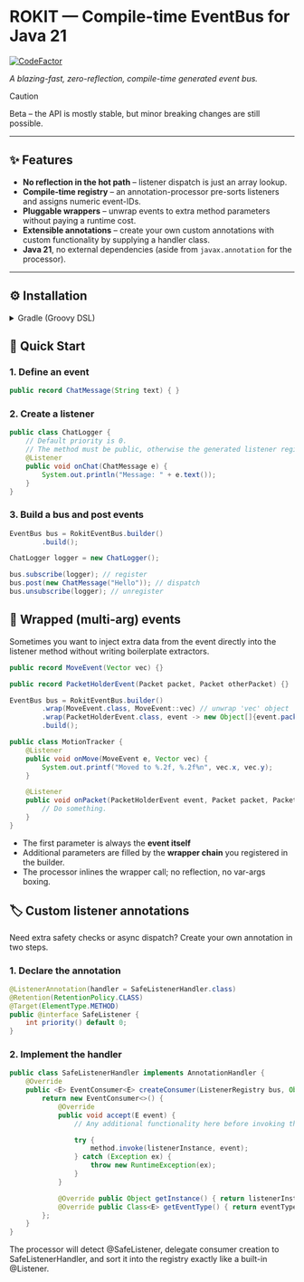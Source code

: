 # ROKIT — Compile-time EventBus for Java 21

[![CodeFactor](https://www.codefactor.io/repository/github/starobot/rokit/badge)](https://www.codefactor.io/repository/github/starobot/rokit)

*A blazing-fast, zero-reflection, compile-time generated event bus.*

> [!CAUTION]
> Beta – the API is mostly stable, but minor breaking changes are still possible.

---

## ✨ Features
* **No reflection in the hot path** – listener dispatch is just an array lookup.
* **Compile-time registry** – an annotation-processor pre-sorts listeners and assigns numeric event-IDs.
* **Pluggable wrappers** – unwrap events to extra method parameters without paying a runtime cost.
* **Extensible annotations** – create your own custom annotations with custom functionality by supplying a handler class.
* **Java 21**, no external dependencies (aside from `javax.annotation` for the processor).

---

## ⚙️ Installation

<details>
<summary>Gradle (Groovy DSL)</summary>

```groovy
repositories {
    mavenCentral()
    maven { url "https://jitpack.io" }
}

dependencies {
    // for the newest version - check releases.
    implementation "com.github.starobot.Rokit:rokit-api:version"
    implementation "com.github.starobot.Rokit:rokit-core:version"

    // If you use loom or specifically if you make a fabric minecraft mod - use "clientAnnotationProcessor" instead of regular "annotationProcessor"
    annotationProcessor "com.github.starobot.Rokit:rokit-processor:version"
}
```
</details>

## 🚀 Quick Start

### 1. Define an event
```java
public record ChatMessage(String text) { }
```

### 2. Create a listener
```java
public class ChatLogger {
    // Default priority is 0.
    // The method must be public, otherwise the generated listener registry, won't be able to access it.
    @Listener
    public void onChat(ChatMessage e) {
        System.out.println("Message: " + e.text());
    }
}
```

### 3. Build a bus and post events
```java
EventBus bus = RokitEventBus.builder()
        .build();

ChatLogger logger = new ChatLogger();

bus.subscribe(logger); // register
bus.post(new ChatMessage("Hello")); // dispatch
bus.unsubscribe(logger); // unregister
```

## 🎁 Wrapped (multi-arg) events
Sometimes you want to inject extra data from the event directly into the
listener method without writing boilerplate extractors.

```java
public record MoveEvent(Vector vec) {}

public record PacketHolderEvent(Packet packet, Packet otherPacket) {}

EventBus bus = RokitEventBus.builder()
        .wrap(MoveEvent.class, MoveEvent::vec) // unwrap 'vec' object
        .wrap(PacketHolderEvent.class, event -> new Object[]{event.packet(), event.otherPacket()}) // unwrap multiple objects from the same event
        .build();

public class MotionTracker {
    @Listener
    public void onMove(MoveEvent e, Vector vec) {
        System.out.printf("Moved to %.2f, %.2f%n", vec.x, vec.y);
    }

    @Listener
    public void onPacket(PacketHolderEvent event, Packet packet, Packet otherPacket) {
        // Do something.
    }
}
```

- The first parameter is always the **event itself**
- Additional parameters are filled by the **wrapper chain** you registered
in the builder.
- The processor inlines the wrapper call; no reflection, no var-args boxing.

## 🏷️ Custom listener annotations
Need extra safety checks or async dispatch? Create your own annotation in
two steps.

### 1. Declare the annotation
```java
@ListenerAnnotation(handler = SafeListenerHandler.class)
@Retention(RetentionPolicy.CLASS)
@Target(ElementType.METHOD)
public @interface SafeListener {
    int priority() default 0;
}
```

### 2. Implement the handler
```java
public class SafeListenerHandler implements AnnotationHandler {
    @Override
    public <E> EventConsumer<E> createConsumer(ListenerRegistry bus, Object listenerInstance, Method method, int priority, Class<E> eventType) {
        return new EventConsumer<>() {
            @Override
            public void accept(E event) {
                // Any additional functionality here before invoking the the method.

                try {
                    method.invoke(listenerInstance, event);
                } catch (Exception ex) {
                    throw new RuntimeException(ex);
                }
            }

            @Override public Object getInstance() { return listenerInstance; }
            @Override public Class<E> getEventType() { return eventType; }
        };
    }
}
```

The processor will detect @SafeListener, delegate consumer creation to
SafeListenerHandler, and sort it into the registry exactly like a
built-in @Listener.
